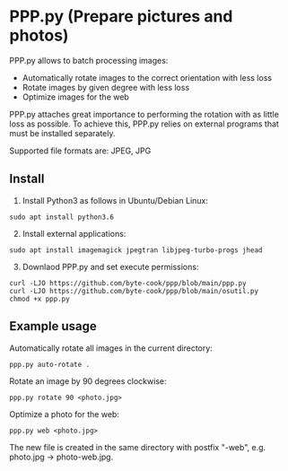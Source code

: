 # PPP.py (Prepare pictures and photos)

PPP.py allows to batch processing images:
- Automatically rotate images to the correct orientation with less loss
- Rotate images by given degree with less loss
- Optimize images for the web

PPP.py attaches great importance to performing the rotation with as little loss as possible. To achieve this, PPP.py relies on external programs that must be installed separately.

Supported file formats are: JPEG, JPG

## Install

1. Install Python3 as follows in Ubuntu/Debian Linux:
```
sudo apt install python3.6
```

2. Install external applications:
```
sudo apt install imagemagick jpegtran libjpeg-turbo-progs jhead
```

3. Downlaod PPP.py and set execute permissions:
```
curl -LJO https://github.com/byte-cook/ppp/blob/main/ppp.py
curl -LJO https://github.com/byte-cook/ppp/blob/main/osutil.py
chmod +x ppp.py
```

## Example usage

Automatically rotate all images in the current directory:
```
ppp.py auto-rotate .
```

Rotate an image by 90 degrees clockwise:
```
ppp.py rotate 90 <photo.jpg>
```

Optimize a photo for the web:
```
ppp.py web <photo.jpg>
```
The new file is created in the same directory with postfix "-web", e.g. photo.jpg -> photo-web.jpg.


